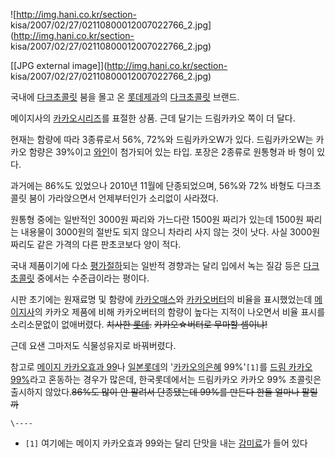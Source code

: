 ![http://img.hani.co.kr/section-
kisa/2007/02/27/02110800012007022766_2.jpg](http://img.hani.co.kr/section-
kisa/2007/02/27/02110800012007022766_2.jpg)

[[JPG external image]](http://img.hani.co.kr/section-
kisa/2007/02/27/02110800012007022766_2.jpg)

국내에 [다크초콜릿](%EB%8B%A4%ED%81%AC%EC%B4%88%EC%BD%9C%EB%A6%BF.md) 붐을 몰고 온
[롯데제과](%EB%A1%AF%EB%8D%B0%EC%A0%9C%EA%B3%BC.md)의
[다크초콜릿](%EB%8B%A4%ED%81%AC%EC%B4%88%EC%BD%9C%EB%A6%BF.md) 브랜드.

메이지사의 [카카오시리즈](%EC%B9%B4%EC%B9%B4%EC%98%A4%EC%8B%9C%EB%A6%AC%EC%A6%88.md)를
표절한 상품. 근데 달기는 드림카카오 쪽이 더 달다.

현재는 함량에 따라 3종류로서 56%, 72%와 드림카카오W가 있다. 드림카카오W는 카카오 함량은 39%이고
[와인](%EC%99%80%EC%9D%B8.md)이 첨가되어 있는 타입. 포장은 2종류로 원통형과 바 형이 있다.

과거에는 86%도 있었으나 2010년 11월에 단종되었으며, 56%와 72% 바형도 다크초콜릿 붐이 가라앉으면서 언제부터인가 소리없이
사라졌다.

원통형 중에는 일반적인 3000원 짜리와 가느다란 1500원 짜리가 있는데 1500원 짜리는 내용물이 3000원의 절반도 되지 않으니 차라리
사지 않는 것이 낫다. 사실 3000원 짜리도 같은 가격의 다른 판초코보다 양이 적다.

국내 제품이기에 다소 [평가절하](%ED%8F%89%EA%B0%80%EC%A0%88%ED%95%98.md)되는 일반적 경향과는 달리
입에서 녹는 질감 등은 [다크 초콜릿](%EB%8B%A4%ED%81%AC%20%EC%B4%88%EC%BD%9C%EB%A6%BF.md)
중에서는 수준급이라는 평이다.

시판 초기에는 원재료명 및 함량에
[카카오매스](%EC%B9%B4%EC%B9%B4%EC%98%A4%EB%A7%A4%EC%8A%A4.md)와
[카카오버터](%EC%B9%B4%EC%B9%B4%EC%98%A4%EB%B2%84%ED%84%B0.md)의 비율을 표시했었는데
[메이지사](%EB%A9%94%EC%9D%B4%EC%A7%80%EC%82%AC.md)의 카카오 제품에 비해 카카오버터의 함량이 높다는
지적이 나오면서 비율 표시를 소리소문없이 없애버렸다. <del>치사한 [롯데](%EB%A1%AF%EB%8D%B0.md).</del>
<del>카카오☆버터로 무마할 셈이냐!</del>

근데 요샌 그마저도 식물성유지로 바꿔버렸다.

참고로 [메이지 카카오효과 99](%EB%A9%94%EC%9D%B4%EC%A7%80%20%EC%B9%B4%EC%B9%B4%EC%98%A4%ED%9A%A8%EA%B3%BC%2099.md)나 [일본롯데](%EC%9D%BC%EB%B3%B8%20%EB%A1%AF%EB%8D%B0.md)의 '[카카오의은혜](%EC%B9%B4%EC%B9%B4%EC%98%A4%EC%9D%98%20%EC%9D%80%ED%98%9C.md)
99%'`[1]`를 [드림 카카오99%](%EB%93%9C%EB%A6%BC%20%EC%B9%B4%EC%B9%B4%EC%98%A4%2099%25.md)라고 혼동하는
경우가 많은데, 한국롯데에서는 드림카카오 카카오 99% 초콜릿은 출시하지 않았다.<del>86%도 많이 안 팔려서 단종됐는데 99%를 만든다
한들 얼마나 팔릴까</del>

`\----`

  * `[1]` 여기에는 메이지 카카오효과 99와는 달리 단맛을 내는 [감미료](%EA%B0%90%EB%AF%B8%EB%A3%8C.md)가 들어 있다

